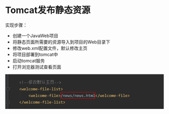 # Tomcat发布静态资源

实现步骤：
* 创建一个JavaWeb项目
* 将静态页面所需要的资源导入到项目的Web目录下
* 修改web.xml配置文件，默认修改主页
* 将项目部署到tomcat中
* 启动tomcat服务
* 打开浏览器测试查看页面

![图 7](../../../images/910bda378969092fdbe1ab9f77b9bf9d6e28436182cb1be4b7632a816aa6ce04.png)  


